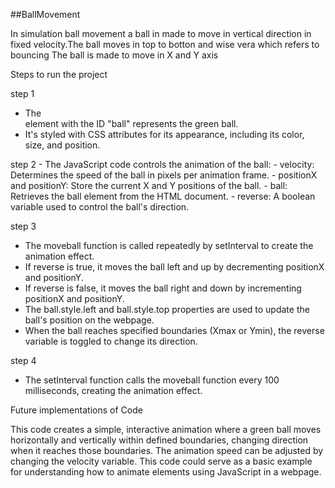 ##BallMovement

In simulation ball movement a ball in made to move in vertical direction in fixed velocity.The ball moves in top to botton  and wise vera which refers to bouncing
The ball is made to move in X and Y axis

Steps to run the project 

 step 1
   - The <div> element with the ID "ball" represents the green ball.
   - It's styled with CSS attributes for its appearance, including its color, size, and position.

 step 2
     - The JavaScript code controls the animation of the ball:
     - velocity: Determines the speed of the ball in pixels per animation frame.
     - positionX and positionY: Store the current X and Y positions of the ball.
     - ball: Retrieves the ball element from the HTML document.
     - reverse: A boolean variable used to control the ball's direction.

step 3
   - The moveball function is called repeatedly by setInterval to create the animation effect.
   - If reverse is true, it moves the ball left and up by decrementing positionX and positionY.
   - If reverse is false, it moves the ball right and down by incrementing positionX and positionY.
   - The ball.style.left and ball.style.top properties are used to update the ball's position on the webpage.
   - When the ball reaches specified boundaries (Xmax or Ymin), the reverse variable is toggled to change its direction.

 step 4
   - The setInterval function calls the moveball function every 100 milliseconds, creating the animation effect.
    
Future implementations of Code

This code creates a simple, interactive animation where a green ball moves horizontally and vertically within defined boundaries, changing direction when it reaches those boundaries. The animation speed can be adjusted by changing the velocity variable. This code could serve as a basic example for understanding how to animate elements using JavaScript in a webpage.
